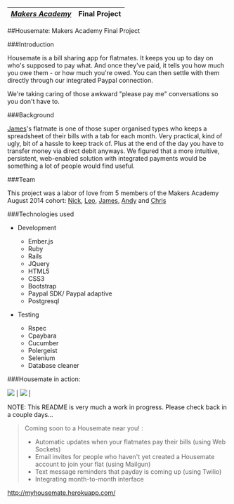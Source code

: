 | [*Makers Academy*](http://www.makersacademy.com) | Final Project |
| ------------------------------------------------ | ------ |


##Housemate: Makers Academy Final Project

###Introduction

Housemate is a bill sharing app for flatmates. It keeps you up to day on who's supposed to pay what. And once they've paid, it tells you how much you owe them - or how much you're owed. You can then settle with them directly through our integrated Paypal connection. 

We're taking caring of those awkward "please pay me" conversations so you don't have to.

###Background

[James](https://github.com/Jrmcneil)'s flatmate is one of those super organised types who keeps a spreadsheet of their bills with a tab for each month. Very practical, kind of ugly, bit of a hassle to keep track of. Plus at the end of the day you have to transfer money via direct debit anyways. We figured that a more intuitive, persistent, web-enabled solution with integrated payments would be something a lot of people would find useful.

###Team

This project was a labor of love from 5 members of the Makers Academy August 2014 cohort: [Nick](https://github.com/Nickrhys), [Leo](https://github.com/leopoldkwok), [James](https://github.com/Jrmcneil), [Andy](https://github.com/Andy010) and [Chris](https://github.com/flickoid)

###Technologies used

* Development
  * Ember.js
  * Ruby
  * Rails
  * JQuery
  * HTML5
  * CSS3
  * Bootstrap
  * Paypal SDK/ Paypal adaptive
  * Postgresql
  
* Testing
  * Rspec
  * Cpaybara
  * Cucumber
  * Polergeist
  * Selenium
  * Database cleaner

###Housemate in action:

![](https://github.com/Jrmcneil/housemate/blob/master/public/screenshots/Screenshot%202014-11-04%2017.45.51.png) | ![](https://github.com/Jrmcneil/housemate/blob/master/public/screenshots/Screenshot%202014-11-04%2017.45.40.png) | 

NOTE: This README is very much a work in progress. Please check back in a couple days...

> Coming soon to a Housemate near you! :
> * Automatic updates when your flatmates pay their bills (using Web Sockets)
> * Email invites for people who haven't yet created a Housemate account to join your flat (using Mailgun)
> * Text message reminders that payday is coming up (using Twilio)
> * Integrating month-to-month interface


http://myhousemate.herokuapp.com/
